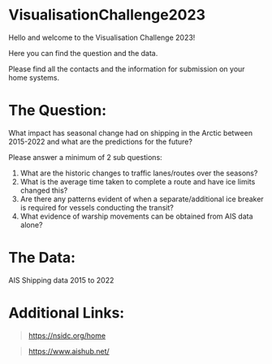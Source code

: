 # VisualisationChallenge2023

Hello and welcome to the Visualisation Challenge 2023!

Here you can find the question and the data. 

Please find all the contacts and the information for submission on your home systems.

#  The Question:

What impact has seasonal change had on shipping in the Arctic between 2015-2022 and what are the predictions for the future?

Please answer a minimum of 2 sub questions:
1. What are the historic changes to traffic lanes/routes over the seasons?
2. What is the average time taken to complete a route and have ice limits changed this?
3. Are there any patterns evident of when a separate/additional ice breaker is required for vessels conducting the transit?
4. What evidence of warship movements can be obtained from AIS data alone?

#  The Data:


AIS Shipping data 2015 to 2022

#  Additional Links:
>https://nsidc.org/home

>https://www.aishub.net/
